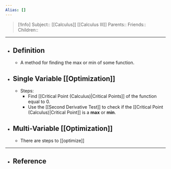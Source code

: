 ```yaml
---
Alias: []
---
```

> [!Info]
> Subject:: [[Calculus]] [[Calculus III]]
> Parents:: 
> Friends:: 
> Children:: 
---
- ## Definition
	- A method for finding the max or min of some function.
- ## Single Variable [[Optimization]]
	- Steps:
		- Find [[Critical Point (Calculus)|Critical Points]] of the function equal to $0$.
		- Use the [[Second Derivative Test]] to check if the [[Critical Point (Calculus)|Critical Point]] is a **max** or **min**.
- ## Multi-Variable [[Optimization]]
	- There are steps to [[optimize]]  
---
- ## Reference
